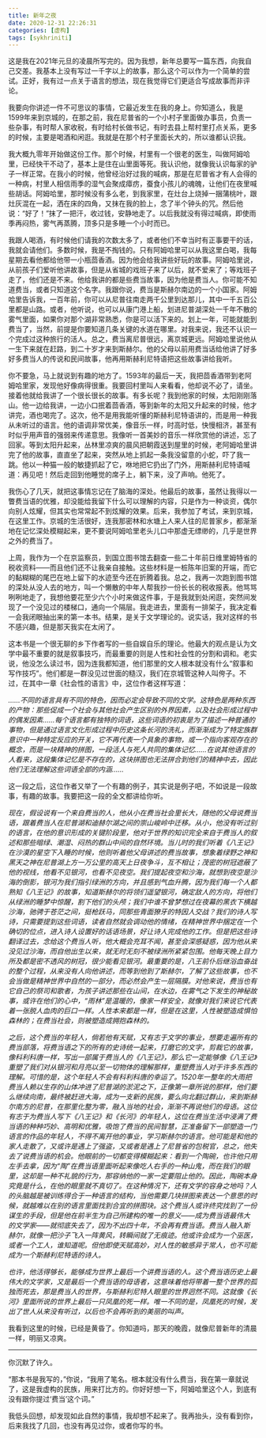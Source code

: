 ```yaml
---
title: 新年之夜
date: 2020-12-31 22:26:31
categories: [虚构]
tags: [sykhriniti]
---
```


这是我在2021年元旦的凌晨所写完的。因为我想，新年总要写一篇东西，向我自己交差。我基本上没有写过一千字以上的故事，那么这个可以作为一个简单的尝试。正好，我有过一点关于语言的想法，现在我觉得它们更适合写成故事而非评论。

<!--more-->

我要向你讲述一件不可思议的事情，它最近发生在我的身上。你知道么，我是1599年来到京城的，在那之前，我在尼普省的一个小村子里面做办事员，负责一些杂事，有时帮人家收税，有时给村长做书记，有时去县上帮村里打点关系，更多的时候，主要是喝酒和闲逛。我就是在那个村子里面长大的，所以谁都认识我。

我大概九零年开始做这份工作。那个时候，村里有一个很老的医生，叫做阿姆哈里，已经快干不动了，基本上是住在山里面等死。我认识他，就像我认识每家的驴子一样正常。在我小的时候，他曾经治好过我的喊病，那是在尼普省才有人会得的一种病，村里人相信雨季的湿气会聚成瘴疠，蚕食小孩儿的魂魄，让他们在夜里喊些胡话。阿姆哈里，那时候没有多么老，到我家里，在灶台上烧掉一捆蒲桃叶，跟灶灰混在一起，洒在床的四角，又抹在我的脸上，念了半个钟头的咒。然后他说：“好了！”抹了一把汗，收过钱，安静地走了。以后我就没有得过喊病，即使雨季再闷热，雾气再蒸腾，顶多只是多睡一个小时而已。

我跟人喝酒，有时候他们请我的次数太多了，或者他们不幸当时有正事要干的话，我就会请他们。多数时候，我是不掏钱的。只有阿姆哈里可以从我这里白喝，我每星期去看他都给他带一小瓶茴香酒。因为他会给我讲些好玩的故事。阿姆哈里说，从前孩子们爱听他讲故事，但是从省城的戏班子来了以后，就不爱来了；等戏班子走了，他们还是不来。他给我讲的都是些费当故事，因为他是费当人。你可能不知道费当，或者只知道这个名字。我跟你说，费当是斯赫尔南边的一个小国家。阿姆哈里告诉我，一百年前，你可以从尼普往南走两千公里到达那儿，其中一千五百公里都是山路。或者，他听说，也可以从康门港上船，划进尼普湖深处一千年不散的雾气里面，如果你对那个湖非常熟悉，你是可以活下来的。划上一年，可能就能到费当了，当然，前提是你要知道几条关键的水道在哪里。对我来说，我还不认识一个完成过这种旅行的活人。总之，费当离尼普很远，离京城更远。阿姆哈里说他从一生下来就在赶路，到二十岁才来到斯赫尔。他的父母以前用费当话给他讲了好多好多费当人的传说和民间故事，他再用斯赫利尼特语把这些故事讲给我听。

你不要急，马上就说到有趣的地方了。1593年的最后一天，我把茴香酒带到老阿姆哈里家，发现他好像病得很重。我要回村里叫人来看看，他却说不必了，请坐。接着他就给我讲了一个很长很长的故事。有多长呢？我到他家的时候，太阳刚刚落山。他一边给我讲，一边小口抿着茴香酒，等到新年的太阳又升起来的时候，他才讲完，酒也喝完了。这次，他不是用我能听懂的斯赫利尼特语讲的，而是用一种我从未听过的语言。他的语调非常优美，像音乐一样，时高时低，快慢相济，甚至有时似乎用声音的强弱来传递意思。我像听一首美妙的音乐一样欣赏他的讲述，忘了回家。等到太阳升起来，丛林里凉爽的晨风把朝霞送到屋里的时候，老阿姆哈里讲完了他的故事，直直坐了起来，突然从地上抓起一条我没留意的小蛇，吓了我一跳。他以一种猫一般的敏捷抓起了它，咻地把它扔出了门外，用斯赫利尼特语喊道：再见吧！然后走回到他睡觉的席子上，躺下来，没了声响。他死了。

我伤心了几天，就把这事情忘记在了脑海的深处。他最后的故事，虽然让我得以一瞥费当语的优雅，却没能给我留下什么可以理解的内容，只是作为一种谈资，偶尔向别人炫耀，但其实也常常起不到炫耀的效果。后来，我参加了考试，来到京城，在这里工作。京城的生活很好，连我那密林和水塘上人来人往的尼普家乡，都渐渐地在记忆深处模糊起来，更不要说阿姆哈里老头儿口中那虚无缥缈的，几乎是世界之外的费当了。

上周，我作为一个在京监察员，到国立图书馆去翻查一些二十年前日维里姆特省的税收资料——而且他们还不让我亲自接触。这些材料是一桩陈年旧案的开端，而它的黏糊糊的尾巴在地上留下的水迹至今还在折腾着我。总之，我再一次跑到图书馆的深处从没人去的地方，叫一个懒散的中年人帮我抄一份长长的税收报表。他骂骂咧咧地走了，我想他要花至少六个小时来做这件事，于是我就到处闲逛，突然间发现了一个没见过的楼梯口，通向一个隔层。我走进去，里面有一排架子，我决定看一会我闭眼抽出来的第一本书。结果，是关于文学理论的。说实话，我对这样的书不感兴趣，但是那天我实在太闲了。

这本书是一个很无聊的乡下作者写的一些自娱自乐的理论。他最大的观点是认为文学中最不重要的就是叙事技巧，而最重要的则是人性和社会性的分割和调和。老实说，他没怎么读过书，因为连我都知道，他们那里的文人根本就没有什么“叙事和写作技巧”。他们都是一群没见过世面的糙汉，我们在京城管这种人叫侉子。不过，在其中一章《社会性的语言》中，这位作者这样写道：

*……不同的语言具有不同的特色，因而必定会导致不同的文学。这特色是两种东西的产物：那些促成一个社会与其他社会产生区别的外界因素，以及社会形成过程中的偶发因素……每个语言都有独特的词语，这些词语的初衷是为了描述一种普通的事物，但是通过语言文化形成过程中历史这条长河的洗礼，而渐渐成为了特定族群意识中一种特定反应的开关，它不再代表一个具象的事物，或一个指向客观存在的概念，而是一块精神的拼图，一段活人与死人共同的集体记忆……在说其他语言的人看来，这段集体记忆是不存在的，这块拼图也无法拼合到他们的精神中去，因此他们无法理解这些词语全部的内涵……*

这一段之后，这位作者又举了一个有趣的例子，其实说是例子吧，不如说是一段故事，有趣的故事。我要把这一段的全文都讲给你听。

*现在，假设说有一个来自费当的人，他从小在费当社会里长大，随他的父母说费当语，跟着费当人在尼普湖和迪赫尔湖之间的崇山峻岭中迁移。从小，他没有听过别的语言，在他的意识形成的关键阶段里，他对于世界的知识完全来自于费当人的叙述和那些暗绿、潮湿、闷热的群山中间的自然环境。当儿时的我们听着《八王记》在沙漠的星空下入睡的时候，他则听着他父母讲述的费当故事，想象着绿野之神和黑天之神在尼普湖上方一万公里的高天上日夜争斗，互不相让；茂密的树冠遮蔽了他的视线，他看不见银河，也看不见夜空。我们提起夜空和沙海，就想到夜空是沙海的倒影，银河为我们指引绿洲的方向，并且感到气血升腾，因为我们每一个人都熟知《八王记》的故事，知道斯赫尔的将领们遥望银河，确定敌人的方向，将他们从绿洲的睡梦中惊醒，割下他们的头颅；我们中谁不曾梦想过在夜幕的黑衣下横越沙海，驰骋于苍茫之间，挺枪跃马，同那些青面獠牙的特因人交战？我们的诗人写诗，只需要提到这些词语，读者自然就会调动他的情绪，在精神世界中捆定在一个确切的位点，进入诗人设置好的话语场景，好让诗人完成他的工作。但是把这些诗翻译过去，念给这个费当人听，他大概会充耳不闻，甚至会深感疑惑，因为他从来没见过沙海，而自他出生以来，就无时无刻不被绿洲所紧紧包围。他每天晚上目力所及都是密不透风的树冠，很少能看见银河。最重要的是，八王前仆后继浴血奋战的整个过程，从来没有人向他讲述，而等到他到了斯赫尔，了解了这些故事，也不会当做是精神世界中自然的一部分，而必然会产生一层隔膜。对他来说，费当也有它自己的祭司和歌者，为孩子讲述那些在山间，在水边，在雾气之下发生的神秘故事，或许在他们的心中，“雨林”是温暖的，像家一样安全，就像对我们来说它代表着一张脱人血肉的巨口一样。人性本来都是一样，但是在这里，人性被塑造成惧怕森林的；在费当社会，则被塑造成拥抱森林的。*

*之后，这个费当的年轻人，倘若他有天赋，又有志于文学的事业，想要走遍所有的费当部落，将费当语之下的所有的史诗统一起来，打磨它的文字，剪裁它的故事，像科利科唐一样，写出一部属于费当人的《八王记》，那么它一定能够像《八王记》重塑了我们对从银河和月亮以至一切物体的理解那样，重塑费当人对于许多东西的理解。可惜的是，这个年轻人不会有科利科唐的幸运了。1520年一整年的大雨把费当人赖以生存的山体冲进了尼普湖的淤泥之下，正像第一章所说的那样，他们要么继续向南，最终被赶进大海，成为一支新的民族，要么向北翻过群山，来到斯赫尔南方的尼普，在那里化整为零，融入当地的社会，渐渐不再说他们的母语。这位有志于为费当人写下《八王记》和《长河》的年轻人，这位在费当生活中浸满了费当语的种种巧妙、高明和优雅，吸饱了费当的民间智慧，正准备留下一部塑造一门语言的作品的年轻人，不得不离开他的事业，学习斯赫尔的语言。他可能是和他的家人走散了，又或许是遇上了强盗，又或者是遇上了尼普省的包税官，总之，他失去了说费当语的机会。他眼前的一切都变得模糊起来：看到一个陶碗，也许他只用左手去拿，因为“陶”在费当语里面听起来像吃人右手的一种山鬼，而在我们的眼里，这却是一种不礼貌的行为，那容纳他的一家一定要阻止他的。因此，陶碗本身究竟是什么，在他的眼里就不真切了。在这种情况下，还有文学的容身之地吗？人的头脑越是被训练得合于一种语言的结构，当他需要几块拼图来表达一个意思的时候，就越难以在别的语言里面找到合宜的拼图块。这个费当人或许终究找到了一份谋生的手段，但是他在前半生为自己所建构的唯一的意义——成为费当语最伟大的文学家——就彻底失去了，因为不出四十年，不会再有费当语。费当人融入斯赫尔，就像一把沙子飞入一阵黄风，转瞬间就了无痕迹。他或许会成为一个巫医，或者一个工人，谁知道呢。但他即使天赋高妙，对人性的敏感异于常人，也不可能成为一个斯赫利尼特语的诗人。*

*也许，他活得够长，能够成为世界上最后一个讲费当语的人。这个费当语历史上最伟大的文学家，又是最后一个费当语的母语者，这意味着他将带着一整个世界的孤独而死去，那是费当人的世界，与斯赫利尼特人眼里的世界迥然不同。这就像《长河》里面所说的世界上最后一只凤凰的死一样。唯一不同的是，凤凰死的时候，发出了世人从来没有听过，以后也不会再听到的美丽的叫声。*

我看到这里的时候，已经是黄昏了。你知道吗，那天的晚霞，就像尼普新年的清晨一样，明丽又凉爽。

---

你沉默了许久。

“那本书是我写的，”你说，“我用了笔名。根本就没有什么费当，我在第一章就说了，这是我虚构的民族，用来打比方的。你好好想一下，阿姆哈里这个人，到底有没有跟你提过‘费当’这个词。”

我低头回想，却发现如此自然的事情，我却想不起来了。我再抬头，没有看到你，后来我找了几回，也没有再见过你，或者你写的书。
